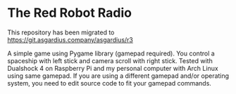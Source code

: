 # The Red Robot Radio
This repository has been migrated to https://git.asgardius.company/asgardius/r3

A simple game using Pygame library (gamepad required).
You control a spaceship with left stick and camera scroll with right stick. Tested with Dualshock 4 on Raspberry Pi and my personal computer with Arch Linux using same gamepad.
If you are using a different gamepad  and/or operating system, you need to edit source code to fit your gamepad commands.
